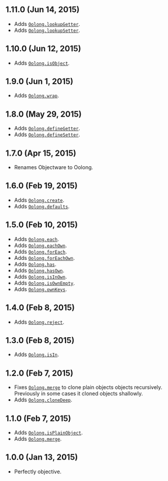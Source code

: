 ## 1.11.0 (Jun 14, 2015)
- Adds [`Oolong.lookupGetter`][lookupGetter].
- Adds [`Oolong.lookupSetter`][lookupSetter].

[lookupGetter]: https://github.com/moll/js-oolong/blob/master/doc/API.md#Oolong.lookupGetter
[lookupSetter]: https://github.com/moll/js-oolong/blob/master/doc/API.md#Oolong.lookupSetter

## 1.10.0 (Jun 12, 2015)
- Adds [`Oolong.isObject`][isObject].

[isObject]: https://github.com/moll/js-oolong/blob/master/doc/API.md#Oolong.isObject

## 1.9.0 (Jun 1, 2015)
- Adds [`Oolong.wrap`][wrap].

[wrap]: https://github.com/moll/js-oolong/blob/master/doc/API.md#Oolong.wrap

## 1.8.0 (May 29, 2015)
- Adds [`Oolong.defineGetter`][defineGetter].
- Adds [`Oolong.defineSetter`][defineSetter].

[defineGetter]: https://github.com/moll/js-oolong/blob/master/doc/API.md#Oolong.defineGetter
[defineSetter]: https://github.com/moll/js-oolong/blob/master/doc/API.md#Oolong.defineSetter

## 1.7.0 (Apr 15, 2015)
- Renames Objectware to Oolong.

## 1.6.0 (Feb 19, 2015)
- Adds [`Oolong.create`][create].
- Adds [`Oolong.defaults`][defaults].

[create]: https://github.com/moll/js-oolong/blob/master/doc/API.md#Oolong.create
[defaults]: https://github.com/moll/js-oolong/blob/master/doc/API.md#Oolong.defaults

## 1.5.0 (Feb 10, 2015)
- Adds [`Oolong.each`][each].
- Adds [`Oolong.eachOwn`][eachOwn].
- Adds [`Oolong.forEach`][forEach].
- Adds [`Oolong.forEachOwn`][forEachOwn].
- Adds [`Oolong.has`][has].
- Adds [`Oolong.hasOwn`][hasOwn].
- Adds [`Oolong.isInOwn`][isInOwn].
- Adds [`Oolong.isOwnEmpty`][isOwnEmpty].
- Adds [`Oolong.ownKeys`][ownKeys].

[each]: https://github.com/moll/js-oolong/blob/master/doc/API.md#Oolong.each
[eachOwn]: https://github.com/moll/js-oolong/blob/master/doc/API.md#Oolong.eachOwn
[forEach]: https://github.com/moll/js-oolong/blob/master/doc/API.md#Oolong.forEach
[forEachOwn]: https://github.com/moll/js-oolong/blob/master/doc/API.md#Oolong.forEachOwn
[has]: https://github.com/moll/js-oolong/blob/master/doc/API.md#Oolong.has
[hasOwn]: https://github.com/moll/js-oolong/blob/master/doc/API.md#Oolong.hasOwn
[isInOwn]: https://github.com/moll/js-oolong/blob/master/doc/API.md#Oolong.isInOwn
[isOwnEmpty]: https://github.com/moll/js-oolong/blob/master/doc/API.md#Oolong.isOwnEmpty
[ownKeys]: https://github.com/moll/js-oolong/blob/master/doc/API.md#Oolong.ownKeys

## 1.4.0 (Feb 8, 2015)
- Adds [`Oolong.reject`][reject].

[reject]: https://github.com/moll/js-oolong/blob/master/doc/API.md#Oolong.reject

## 1.3.0 (Feb 8, 2015)
- Adds [`Oolong.isIn`][isIn].

[isIn]: https://github.com/moll/js-oolong/blob/master/doc/API.md#Oolong.isIn

## 1.2.0 (Feb 7, 2015)
- Fixes [`Oolong.merge`][merge] to clone plain objects objects
  recursively.  
  Previously in some cases it cloned objects shallowly.
- Adds [`Oolong.cloneDeep`][cloneDeep].

[cloneDeep]: https://github.com/moll/js-oolong/blob/master/doc/API.md#Oolong.cloneDeep

## 1.1.0 (Feb 7, 2015)
- Adds [`Oolong.isPlainObject`][isPlainObject].
- Adds [`Oolong.merge`][merge].

[isPlainObject]: https://github.com/moll/js-oolong/blob/master/doc/API.md#Oolong.isPlainObject
[merge]: https://github.com/moll/js-oolong/blob/master/doc/API.md#Oolong.merge

## 1.0.0 (Jan 13, 2015)
- Perfectly objective.
